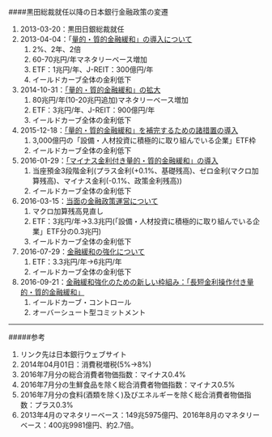 ####黒田総裁就任以降の日本銀行金融政策の変遷

1. 2013-03-20：黒田日銀総裁就任
1. 2013-04-04：「[量的・質的金融緩和」の導入について](http://www.boj.or.jp/announcements/release_2013/k130404a.pdf)
	1. 2%、2年、2倍
	1. 60-70兆円/年マネタリーベース増加
	1. ETF：1兆円/年、J-REIT：300億円/年
	1. イールドカーブ全体の金利低下
1. 2014-10-31：[「量的・質的金融緩和」の拡大](http://www.boj.or.jp/announcements/release_2014/k141031a.pdf)
	1. 80兆円/年(10-20兆円追加)マネタリーベース増加
	1. ETF：3兆円/年、J-REIT：900億円/年
	1. イールドカーブ全体の金利低下
1. 2015-12-18：[「量的・質的金融緩和」を補完するための諸措置の導入](http://www.boj.or.jp/announcements/release_2015/k151218a.pdf)
	1. 3,000億円の「設備・人材投資に積極的に取り組んでいる企業」ETF枠
	1. イールドカーブ全体の金利低下
1.  2016-01-29：[「マイナス金利付き量的・質的金融緩和」の導入](http://www.boj.or.jp/announcements/release_2016/k160129a.pdf)
	1. 当座預金3段階金利(プラス金利(+0.1%、基礎残高)、ゼロ金利(マクロ加算残高)、マイナス金利(-0.1%、政策金利残高))
	1. イールドカーブ全体の金利低下
1. 2016-03-15：[当面の金融政策運営について](http://www.boj.or.jp/announcements/release_2016/k160315a.pdf)
	1. マクロ加算残高見直し
	1. ETF：3兆円/年→3.3兆円(「設備・人材投資に積極的に取り組んでいる企業」ETF分の0.3兆円)
	1. イールドカーブ全体の金利低下
1. 2016-07-29：[金融緩和の強化について](http://www.boj.or.jp/announcements/release_2016/k160729a.pdf)
	1. ETF：3.3兆円/年→6兆円/年
	1. イールドカーブ全体の金利低下
1. 2016-09-21：[金融緩和強化のための新しい枠組み：「長短金利操作付き量的・質的金融緩和」](http://www.boj.or.jp/announcements/release_2016/k160921a.pdf)
	1. イールドカーブ・コントロール
	1. オーバーシュート型コミットメント

***
#####参考
1. リンク先は日本銀行ウェブサイト
1. 2014年04月01日：消費税増税(5%→8%)
1. 2016年7月分の総合消費者物価指数：マイナス0.4%
1. 2016年7月分の生鮮食品を除く総合消費者物価指数：マイナス0.5%
1. 2016年7月分の食料(酒類を除く)及びエネルギーを除く総合消費者物価指数：プラス0.3%
1. 2013年4月のマネタリーベース：149兆5975億円、2016年8月のマネタリーベース：400兆9981億円、約2.7倍。